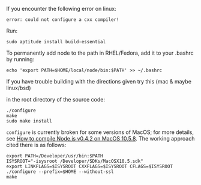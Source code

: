 If you encounter the following error on linux:

    error: could not configure a cxx compiler!

Run:

    sudo aptitude install build-essential

To permanently add node to the path in RHEL/Fedora, add it to your .bashrc by running:

    echo 'export PATH=$HOME/local/node/bin:$PATH' >> ~/.bashrc

If you have trouble building with the directions given try this (mac & maybe linux/bsd)  

in the root directory of the source code:  

    ./configure  
    make  
    sudo make install  

`configure` is currently broken for some versions of MacOS; for more details, see [How to compile Node.js v0.4.2 on MacOS 10.5.8](http://canonical.org/~kragen/compiling-node-on-macos.html). The working approach cited there is as follows:

    export PATH=/Developer/usr/bin:$PATH
    ISYSROOT="-isysroot /Developer/SDKs/MacOSX10.5.sdk"
    export LINKFLAGS=$ISYSROOT CXXFLAGS=$ISYSROOT CFLAGS=$ISYSROOT
    ./configure --prefix=$HOME --without-ssl
    make